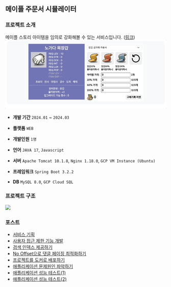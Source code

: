## 메이플 주문서 시뮬레이터

### 프로젝트 소개

메이플 스토리 아이템을 임의로 강화해볼 수 있는 서비스입니다. ([링크](https://gongnomok.site/))
<img src="./img/gongnomok.gif">

- **개발 기간** `2024.01` ~ `2024.03`
- **플랫폼** `WEB`
- **개발인원** `1명`

- **언어** `JAVA 17`, `Javascript`
- **서버** `Apache Tomcat 10.1.8`, `Nginx 1.18.0`, `GCP VM Instance (Ubuntu)`
- **프레임워크** `Spring Boot 3.2.2`
- **DB** `MySQL 8.0`, `GCP Cloud SQL`

### 프로젝트 구조
![](https://github.com/mynameisjaehoon/mynameisjaehoon.github.io/assets/76734067/9c8d93ee-e692-4868-bb42-d8cdf213b294)
<!-- <img src="https://github.com/mynameisjaehoon/mynameisjaehoon.github.io/assets/76734067/db47b411-6e72-449a-94b1-fb1068fd6485"> -->

### 포스트
- [서비스 기획](https://mynameisjaehoon.github.io/posts/%EB%A9%94%EC%9D%B4%ED%94%8C-%EC%A3%BC%EB%AC%B8%EC%84%9C-%EC%8B%9C%EB%AE%AC%EB%A0%88%EC%9D%B4%ED%84%B0-%EA%B0%9C%EB%B0%9C%EA%B8%B0/)
- [사용자 접근 제한 기능 개발](https://mynameisjaehoon.github.io/posts/%EC%82%AC%EC%9A%A9%EC%9E%90-%EA%B6%8C%ED%95%9C-%EC%A0%9C%ED%95%9C%EA%B8%B0%EB%8A%A5-%EA%B0%9C%EB%B0%9C%ED%95%98%EA%B8%B0/)
- [검색 인덱스 제공하기](https://mynameisjaehoon.github.io/posts/%EC%95%84%EC%9D%B4%ED%85%9C-%EA%B2%80%EC%83%89-%EC%9D%B8%EB%8D%B1%EC%8A%A4-%EC%A0%9C%EA%B3%B5%ED%95%98%EA%B8%B0/)
- [No Offset으로 댓글 페이징 최적화하기](https://mynameisjaehoon.github.io/posts/No-Offset-%EC%BF%BC%EB%A6%AC%EB%A1%9C-%EB%8C%93%EA%B8%80-%ED%8E%98%EC%9D%B4%EC%A7%95-%EC%B5%9C%EC%A0%81%ED%99%94-%ED%95%98%EA%B8%B0/)
- [프로젝트를 도커로 배포하기](https://mynameisjaehoon.github.io/posts/%ED%94%84%EB%A1%9C%EC%A0%9D%ED%8A%B8-Docker%EB%A1%9C-%EB%B0%B0%ED%8F%AC%ED%95%98%EA%B8%B0/)
- [애플리케이션 문제원인 파악하기](https://mynameisjaehoon.github.io/posts/%EC%95%A0%ED%94%8C%EB%A6%AC%EC%BC%80%EC%9D%B4%EC%85%98-%EB%AC%B8%EC%A0%9C%EC%9B%90%EC%9D%B8-%ED%8C%8C%EC%95%85%ED%95%98%EA%B8%B0/)
- [애플리케이션 성능 테스트(1)](https://mynameisjaehoon.github.io/posts/%EC%95%A0%ED%94%8C%EB%A6%AC%EC%BC%80%EC%9D%B4%EC%85%98-%EC%84%B1%EB%8A%A5-%ED%85%8C%EC%8A%A4%ED%8A%B8-(1)/)
- [애플리케이션 성능 테스트(2)](https://mynameisjaehoon.github.io/posts/%EC%95%A0%ED%94%8C%EB%A6%AC%EC%BC%80%EC%9D%B4%EC%85%98-%EC%84%B1%EB%8A%A5-%ED%85%8C%EC%8A%A4%ED%8A%B8-(2)/)